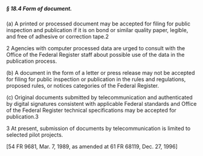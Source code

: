 ##### § 18.4 Form of document. #####

(a) A printed or processed document may be accepted for filing for public inspection and publication if it is on bond or similar quality paper, legible, and free of adhesive or correction tape.2

2 Agencies with computer processed data are urged to consult with the Office of the Federal Register staff about possible use of the data in the publication process.

(b) A document in the form of a letter or press release may not be accepted for filing for public inspection or publication in the rules and regulations, proposed rules, or notices categories of the Federal Register.

(c) Original documents submitted by telecommunication and authenticated by digital signatures consistent with applicable Federal standards and Office of the Federal Register technical specifications may be accepted for publication.3

3 At present, submission of documents by telecommunication is limited to selected pilot projects.

[54 FR 9681, Mar. 7, 1989, as amended at 61 FR 68119, Dec. 27, 1996]
